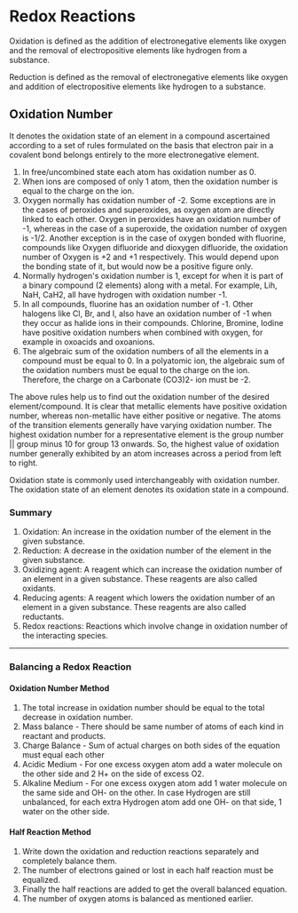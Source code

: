 # Redox Reactions

Oxidation is defined as the addition of electronegative elements like oxygen and the removal of electropositive elements like hydrogen from a substance.

Reduction is defined as the removal of electronegative elements like oxygen and addition of electropositive elements like hydrogen to a substance.

## Oxidation Number

It denotes the oxidation state of an element in a compound ascertained according to a set of rules formulated on the basis that
electron pair in a covalent bond belongs entirely to the more electronegative element.

1. In free/uncombined state each atom has oxidation number as 0.
2. When ions are composed of only 1 atom, then the oxidation number is equal to the charge on the ion.
3. Oxygen normally has oxidation number of -2. Some exceptions are in the cases of peroxides and superoxides, as oxygen atom are directly linked to each other.
  Oxygen in peroxides have an oxidation number of -1, whereas in the case of a superoxide, the oxidation number of oxygen is -1/2.
  Another exception is in the case of oxygen bonded with fluorine, compounds like Oxygen difluoride and dioxygen difluoride, the oxidation number of Oxygen is +2 and +1 respectively.
  This would depend upon the bonding state of it, but would now be a positive figure only.
4. Normally hydrogen's oxidation number is 1, except for when it is part of a binary compound (2 elements) along with a metal.
  For example, Lih, NaH, CaH2, all have hydrogen with oxidation number -1.
5. In all compounds, fluorine has an oxidation number of -1. Other halogens like Cl, Br, and I,  also have an oxidation number of -1 when they occur as halide ions in their compounds.
   Chlorine, Bromine, Iodine have positive oxidation numbers when combined with oxygen, for example in oxoacids and oxoanions.
6. The algebraic sum of the oxidation numbers of all the elements in a compound must be equal to 0.
   In a polyatomic ion, the algebraic sum of the oxidation numbers must be equal to the charge on the ion.
  Therefore, the charge on a Carbonate (CO3)2- ion must be -2.

The above rules help us to find out the oxidation number of the desired element/compound.
It is clear that metallic elements have positive oxidation number, whereas non-metallic have either positive or negative.
The atoms of the transition elements generally have varying oxidation number.
The highest oxidation number for a representative element is the group number || group minus 10 for group 13 onwards.
So, the highest value of oxidation number generally exhibited by an atom increases across a period from left to right.

Oxidation state is commonly used interchangeably with oxidation number.
The oxidation state of an element denotes its oxidation state in a compound.


### Summary

1. Oxidation: An increase in the oxidation number of the element in the given substance.
2. Reduction: A decrease in the oxidation number of the element in the given substance.
3. Oxidizing agent:  A reagent which can increase the oxidation number of an element in a given substance.
   These reagents are also called oxidants.
4. Reducing agents: A reagent which lowers the oxidation number of an element in a given substance.
   These reagents are also called reductants.
5. Redox reactions: Reactions which involve change in oxidation number of the interacting species.

---

### Balancing a Redox Reaction

#### Oxidation Number Method

1. The total increase in oxidation number should be equal to the total decrease in oxidation number.
2. Mass balance - There should be same number of atoms of each kind in reactant and products.
3. Charge Balance - Sum of actual charges on both sides of the equation must equal each other
4. Acidic Medium - For one excess oxygen atom add a water molecule on the other side and 2 H+ on the side of excess O2.
5. Alkaline Medium - For one excess oxygen atom add 1 water molecule on the same side and OH- on the other.
   In case Hydrogen are still unbalanced, for each extra Hydrogen atom add one OH- on that side, 1 water on the other side.


#### Half Reaction Method

1. Write down the oxidation and reduction reactions separately and completely balance them.
2. The number of electrons gained or lost in each half reaction must be equalized.
3. Finally the half reactions are added to get the overall balanced equation.
4. The number of oxygen atoms is balanced as mentioned earlier.
